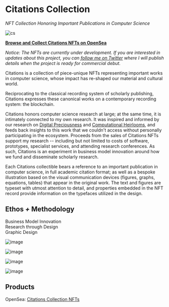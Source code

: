 # Citations Collection

*NFT Collection Honoring Important Publications in Computer Science*

![cs](https://user-images.githubusercontent.com/1661078/136353977-dbc44c8c-678a-4a55-9fcb-4e8a6e8f0ae7.png)

**[Browse and Collect Citations NFTs on OpenSea](https://opensea.io/citations)**

*Notice: The NFTs are currently under development. If you are interested in updates about this project, you can [follow me on Twitter](https://twitter.com/doctorBaytas) where I will publish details when the project is ready for commercial debut.*

Citations is a collection of piece-unique NFTs representing important works in computer science, whose impact has re-shaped our material and cultural world.

Reciprocating to the classical recording system of scholarly publishing, Citations expresses these canonical works on a contemporary recording system: the blockchain.

Citations honors computer science research at large; at the same time, it is intimately connected to my own research. It was inspired and informed by our research on [Digital Preciousness](https://www.baytas.net/research/digitalpreciousness/) and [Computational Heirlooms](https://www.baytas.net/research/computationalheirlooms/), and feeds back insights to this work that we couldn't access without personally participating in the ecosystem. Proceeds from the sales of Citations NFTs support my research -- including but not limited to costs of software, prototypes, specialist services, and attending research conferences. As such, Citations is an experiment in business model innovation around how we fund and disseminate scholarly research.

Each Citations collectible bears a reference to an important publication in computer science, in full academic citation format; as well as a bespoke illustration based on the visual communication devices (figures, graphs, equations, tables) that appear in the original work. The text and figures are typeset with utmost attention to detail, and properties embedded in the NFT record provide information on the typefaces utilized in the design.

## Ethos *+* Methodology

Business Model Innovation  
Research through Design  
Graphic Design  


![image](https://user-images.githubusercontent.com/1661078/136367937-8e171d8c-bf32-4282-8473-0d80e19b4407.png)

![image](https://user-images.githubusercontent.com/1661078/136367945-3d11c07a-470a-4507-80fd-149746edd628.png)

![image](https://user-images.githubusercontent.com/1661078/136367961-88cc3ae3-8655-4b20-ab28-c825e83f1a71.png)

![image](https://user-images.githubusercontent.com/1661078/136367973-556510d4-7c7e-49e6-af9f-6b404ab0eb8a.png)


## Products

OpenSea: [Citations Collection NFTs](https://opensea.io/citations)
